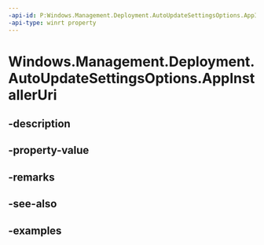 ```yaml
---
-api-id: P:Windows.Management.Deployment.AutoUpdateSettingsOptions.AppInstallerUri
-api-type: winrt property
---
```


# Windows.Management.Deployment.AutoUpdateSettingsOptions.AppInstallerUri

<!--
public System.Uri AppInstallerUri { get; set; }
-->


## -description

## -property-value

## -remarks

## -see-also

## -examples



